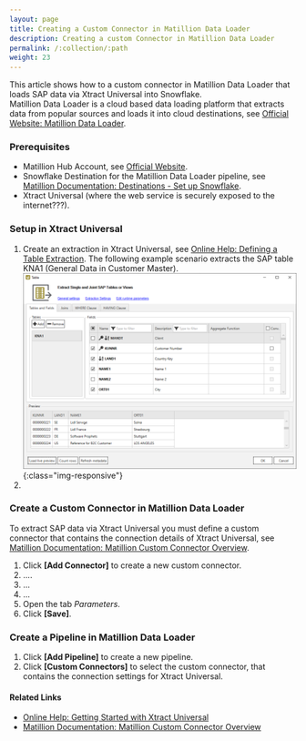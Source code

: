 ```yaml
---
layout: page
title: Creating a Custom Connector in Matillion Data Loader 
description: Creating a custom Connector in Matillion Data Loader 
permalink: /:collection/:path
weight: 23
---
```


This article shows how to a custom connector in Matillion Data Loader that loads SAP data via Xtract Universal into Snowflake.<br>
Matillion Data Loader is a cloud based data loading platform that extracts data from popular sources and loads it into cloud destinations, see [Official Website: Matillion Data Loader](https://www.matillion.com/products/data-loader/).

### Prerequisites

- Matillion Hub Account, see [Official Website](https://hub.matillion.com/). 
- Snowflake Destination for the Matillion Data Loader pipeline, see [Matillion Documentation: Destinations - Set up Snowflake](https://documentation.matillion.com/mdl/docs/set-up-snowflake).
- Xtract Universal (where the web service is securely exposed to the internet???). 

### Setup in Xtract Universal

1. Create an extraction in Xtract Universal, see [Online Help: Defining a Table Extraction](https://help.theobald-software.com/en/xtract-universal/getting-started/define-a-table-extraction). 
The following example scenario extracts the SAP table KNA1 (General Data in Customer Master).<br>
![KNA1](/img/contents/xu/kna1.png){:class="img-responsive"}
2. 

### Create a Custom Connector in Matillion Data Loader

To extract SAP data via Xtract Universal you must define a custom connector that contains the connection details of Xtract Universal, see [Matillion Documentation: Matillion Custom Connector Overview](https://documentation.matillion.com/mcc/docs/custom-connector-overview).

1. Click **[Add Connector]** to create a new custom connector.
2. ....
3. ...
4. ...
5. Open the tab *Parameters*.
6. Click **[Save]**.

### Create a Pipeline in Matillion Data Loader

1. Click **[Add Pipeline]** to create a new pipeline.
2. Click **[Custom Connectors]** to select the custom connector, that contains the connection settings for Xtract Universal.


#### Related Links

- [Online Help: Getting Started with Xtract Universal](https://help.theobald-software.com/en/xtract-universal/getting-started)
- [Matillion Documentation: Matillion Custom Connector Overview](https://documentation.matillion.com/mcc/docs/custom-connector-overview)
